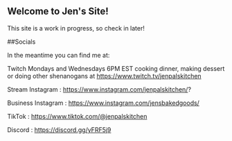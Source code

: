 ## Welcome to Jen's Site!

This site is a work in progress, so check in later!

##Socials

In the meantime you can find me at:

Twitch Mondays and Wednesdays 6PM EST cooking dinner, making dessert or doing other shenanogans at https://www.twitch.tv/jenpalskitchen 

Stream Instagram : https://www.instagram.com/jenpalskitchen/?

Business Instagram : https://www.instagram.com/jensbakedgoods/

TikTok : https://www.tiktok.com/@jenpalskitchen

Discord : https://discord.gg/yFRF5j9
